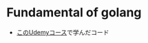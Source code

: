 # Fundamental of golang

* [このUdemyコース](https://nttdatagdpo.udemy.com/course/learn-how-to-code/learn/lecture/3993384#overview)で学んだコード
